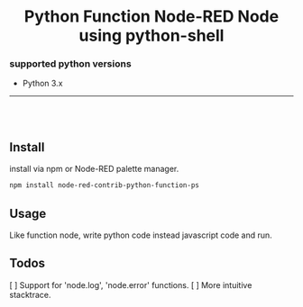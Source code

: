 
<h1 align="center">
Python Function Node-RED Node using python-shell
</h1>


### supported python versions
- Python 3.x

<hr><br><br>

## Install
install via npm or Node-RED palette manager.
```zsh
npm install node-red-contrib-python-function-ps
```

## Usage
Like function node, write python code instead javascript code and run.

## Todos
[ ] Support for 'node.log', 'node.error' functions.
[ ] More intuitive stacktrace.
